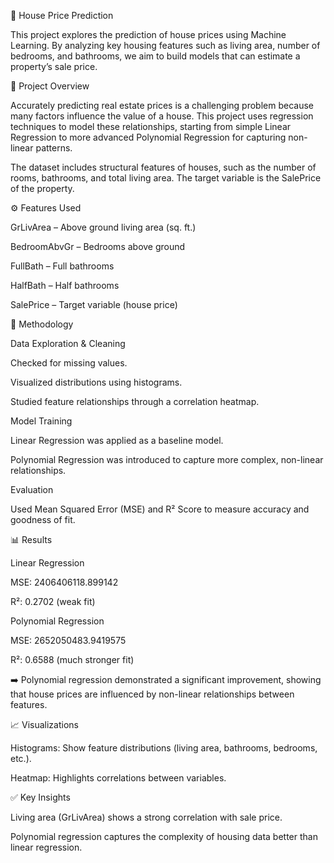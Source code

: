 🏡 House Price Prediction

This project explores the prediction of house prices using Machine Learning.
By analyzing key housing features such as living area, number of bedrooms, and bathrooms, we aim to build models that can estimate a property’s sale price.

📂 Project Overview

Accurately predicting real estate prices is a challenging problem because many factors influence the value of a house. This project uses regression techniques to model these relationships, starting from simple Linear Regression to more advanced Polynomial Regression for capturing non-linear patterns.

The dataset includes structural features of houses, such as the number of rooms, bathrooms, and total living area. The target variable is the SalePrice of the property.

⚙️ Features Used

GrLivArea – Above ground living area (sq. ft.)

BedroomAbvGr – Bedrooms above ground

FullBath – Full bathrooms

HalfBath – Half bathrooms

SalePrice – Target variable (house price)

🧩 Methodology

Data Exploration & Cleaning

Checked for missing values.

Visualized distributions using histograms.

Studied feature relationships through a correlation heatmap.

Model Training

Linear Regression was applied as a baseline model.

Polynomial Regression was introduced to capture more complex, non-linear relationships.

Evaluation

Used Mean Squared Error (MSE) and R² Score to measure accuracy and goodness of fit.

📊 Results

Linear Regression

MSE: 2406406118.899142

R²: 0.2702 (weak fit)

Polynomial Regression

MSE: 2652050483.9419575

R²: 0.6588 (much stronger fit)

➡️ Polynomial regression demonstrated a significant improvement, showing that house prices are influenced by non-linear relationships between features.

📈 Visualizations

Histograms: Show feature distributions (living area, bathrooms, bedrooms, etc.).

Heatmap: Highlights correlations between variables.

✅ Key Insights

Living area (GrLivArea) shows a strong correlation with sale price.

Polynomial regression captures the complexity of housing data better than linear regression.
